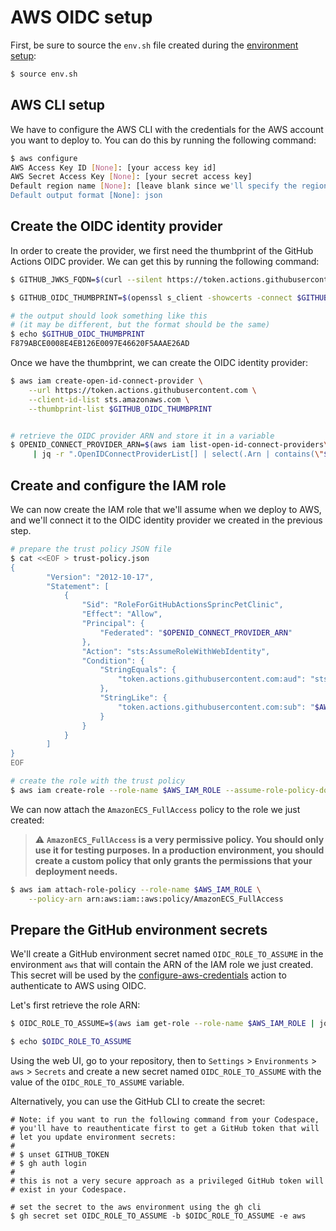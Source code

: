 # AWS OIDC setup

First, be sure to source the `env.sh` file created during the [environment setup](../env-setup/env-setup.md):

```bash
$ source env.sh
```

## AWS CLI setup

We have to configure the AWS CLI with the credentials for the AWS account you want to deploy to. You can do this by running the following command:
```bash
$ aws configure
AWS Access Key ID [None]: [your access key id]
AWS Secret Access Key [None]: [your secret access key]
Default region name [None]: [leave blank since we'll specify the region in the CLI commands]
Default output format [None]: json
```

## Create the OIDC identity provider

In order to create the provider, we first need the thumbprint of the GitHub Actions OIDC provider. We can get this by running the following command:

```bash
$ GITHUB_JWKS_FQDN=$(curl --silent https://token.actions.githubusercontent.com/.well-known/openid-configuration | jq .jwks_uri| tr -d '"'|cut -d '/' -f3)

$ GITHUB_OIDC_THUMBPRINT=$(openssl s_client -showcerts -connect $GITHUB_JWKS_FQDN:443 </dev/null 2>/dev/null | openssl x509 -outform PEM | openssl x509 -noout -fingerprint -sha1 -inform pem|cut -d '=' -f2 |tr -d ':')

# the output should look something like this 
# (it may be different, but the format should be the same)
$ echo $GITHUB_OIDC_THUMBPRINT
F879ABCE0008E4EB126E0097E46620F5AAAE26AD
```

Once we have the thumbprint, we can create the OIDC identity provider:
```bash
$ aws iam create-open-id-connect-provider \
    --url https://token.actions.githubusercontent.com \
    --client-id-list sts.amazonaws.com \
    --thumbprint-list $GITHUB_OIDC_THUMBPRINT


# retrieve the OIDC provider ARN and store it in a variable
$ OPENID_CONNECT_PROVIDER_ARN=$(aws iam list-open-id-connect-providers\
     | jq -r ".OpenIDConnectProviderList[] | select(.Arn | contains(\"$GITHUB_JWKS_FQDN\")) | .Arn")
```

## Create and configure the IAM role

We can now create the IAM role that we'll assume when we deploy to AWS, and we'll connect it to the OIDC identity provider we created in the previous step. 

```bash
# prepare the trust policy JSON file
$ cat <<EOF > trust-policy.json
{
        "Version": "2012-10-17",
        "Statement": [
            {
                "Sid": "RoleForGitHubActionsSprincPetClinic",
                "Effect": "Allow",
                "Principal": {
                    "Federated": "$OPENID_CONNECT_PROVIDER_ARN"
                },
                "Action": "sts:AssumeRoleWithWebIdentity",
                "Condition": {
                    "StringEquals": {
                        "token.actions.githubusercontent.com:aud": "sts.amazonaws.com"
                    },
                    "StringLike": {
                        "token.actions.githubusercontent.com:sub": "$AWS_OIDC_TOCKEN_SUB"
                    }
                }
            }
        ]
}
EOF

# create the role with the trust policy
$ aws iam create-role --role-name $AWS_IAM_ROLE --assume-role-policy-document file://trust-policy.json
```

We can now attach the `AmazonECS_FullAccess` policy to the role we just created:

> ⚠️ **`AmazonECS_FullAccess` is a very permissive policy. You should only use it for testing purposes. In a production environment, you should create a custom policy that only grants the permissions that your deployment needs.**

```bash
$ aws iam attach-role-policy --role-name $AWS_IAM_ROLE \
    --policy-arn arn:aws:iam::aws:policy/AmazonECS_FullAccess
```

## Prepare the GitHub environment secrets

We'll create a GitHub environment secret named `OIDC_ROLE_TO_ASSUME` in the environment `aws` that will contain the ARN of the IAM role we just created. This secret will be used by the [configure-aws-credentials](https://github.com/aws-actions/configure-aws-credentials) action to authenticate to AWS using OIDC.

Let's first retrieve the role ARN:
```bash
$ OIDC_ROLE_TO_ASSUME=$(aws iam get-role --role-name $AWS_IAM_ROLE | jq -r .Role.Arn)

$ echo $OIDC_ROLE_TO_ASSUME
```

Using the web UI, go to your repository, then to `Settings` > `Environments` > `aws` > `Secrets` and create a new secret named `OIDC_ROLE_TO_ASSUME` with the value of the `OIDC_ROLE_TO_ASSUME` variable.

Alternatively, you can use the GitHub CLI to create the secret:
```
# Note: if you want to run the following command from your Codespace, 
# you'll have to reauthenticate first to get a GitHub token that will
# let you update environment secrets:
#
# $ unset GITHUB_TOKEN
# $ gh auth login
#
# this is not a very secure approach as a privileged GitHub token will
# exist in your Codespace.

# set the secret to the aws environment using the gh cli
$ gh secret set OIDC_ROLE_TO_ASSUME -b $OIDC_ROLE_TO_ASSUME -e aws
```